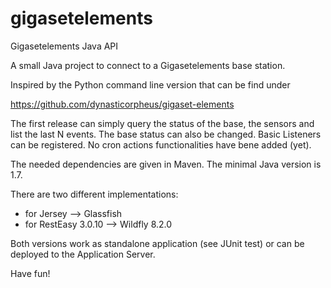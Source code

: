 # gigasetelements
Gigasetelements Java API

A small Java project to connect to a Gigasetelements base station. 

Inspired by the Python command line version that can be find under 

https://github.com/dynasticorpheus/gigaset-elements

The first release can simply query the status of the base, the sensors and list the last N events. 
The base status can also be changed. 
Basic Listeners can be registered. 
No cron actions functionalities have bene added (yet).

The needed dependencies are given in Maven. The minimal Java version is 1.7.

There are two different implementations:

- for Jersey          --> Glassfish
- for RestEasy 3.0.10 --> Wildfly 8.2.0

Both versions work as standalone application (see JUnit test) or can be deployed to the Application Server.

Have fun!
